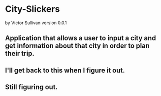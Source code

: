 # City-Slickers
by Victor Sullivan
version 0.0.1

## Application that allows a user to input a city and get information about that city in order to plan their trip. 

## I'll get back to this when I figure it out.

## Still figuring out.

##